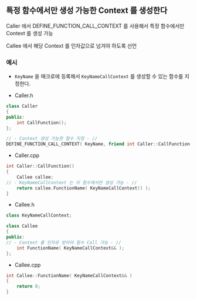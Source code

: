 ## 특정 함수에서만 생성 가능한 Context 를 생성한다

Caller 에서 DEFINE_FUNCTION_CALL_CONTEXT 를 사용해서 특정 함수에서만 Context 를 생성 가능

Callee 에서 해당 Context 를 인자값으로 넘겨야 하도록 선언

### 예시

 - `KeyName` 을 매크로에 등록해서 `KeyNameCallContext` 를 생성할 수 있는 함수를 지정한다.

 - Caller.h
```c++
class Caller
{
public:
	int CallFunction();
};

// - Context 생성 가능한 함수 지정 - //
DEFINE_FUNCTION_CALL_CONTEXT( KeyName, friend int Caller::CallFunction(); )
```

 - Caller.cpp
```c++
int Caller::CallFunction()
{
	Callee callee;
// - KeyNameCallContext 는 이 함수에서만 생성 가능 - //
	return callee.FunctionName( KeyNameCallContext() );
}
```

 - Callee.h
```c++
class KeyNameCallContext;

class Callee
{
public:
// - Context 를 인자로 받아야 함수 Call 가능 - //
	int FunctionName( KeyNameCallContext&& );
};
```

 - Callee.cpp
```c++
int Callee::FunctionName( KeyNameCallContext&& )
{
	return 0;
}
```

